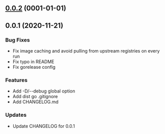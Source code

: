 
<a name="0.0.2"></a>
## [0.0.2](https://github.com/prologic/box/compare/0.0.1...0.0.2) (0001-01-01)


<a name="0.0.1"></a>
## 0.0.1 (2020-11-21)

### Bug Fixes

* Fix image caching and avoid pulling from upstream registries on every run
* Fix typo in README
* Fix gorelease config

### Features

* Add -D/--debug global option
* Add dist go .gitignore
* Add CHANGELOG.md

### Updates

* Update CHANGELOG for 0.0.1

